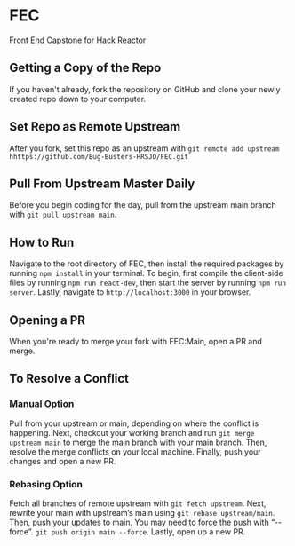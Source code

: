 # FEC
Front End Capstone for Hack Reactor

## Getting a Copy of the Repo
If you haven't already, fork the repository on GitHub and clone your newly created repo down to your computer.

## Set Repo as Remote Upstream
After you fork, set this repo as an upstream with `git remote add upstream hhttps://github.com/Bug-Busters-HRSJO/FEC.git`

## Pull From Upstream Master Daily
Before you begin coding for the day, pull from the upstream main branch with `git pull upstream main`.

## How to Run
Navigate to the root directory of FEC, then install the required packages by running `npm install` in your terminal. To begin, first compile the client-side files by running `npm run react-dev`, then start the server by running `npm run server`. Lastly, navigate to `http://localhost:3000` in your browser.

## Opening a PR
When you're ready to merge your fork with FEC:Main, open a PR and merge.

## To Resolve a Conflict

### Manual Option
Pull from your upstream or main, depending on where the conflict is happening. Next, checkout your working branch and run `git merge upstream main` to merge the main branch with your main branch. Then, resolve the merge conflicts on your local machine. Finally, push your changes and open a new PR.

### Rebasing Option
Fetch all branches of remote upstream with `git fetch upstream`. Next, rewrite your main with upstream’s main using `git rebase upstream/main`. Then, push your updates to main. You may need to force the push with “--force”. `git push origin main --force`. Lastly, open up a new PR.
